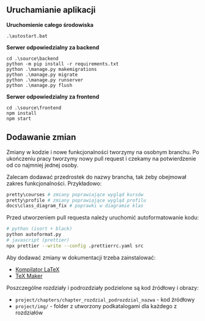 ## Uruchamianie aplikacji

**Uruchomienie całego środowiska**
```
.\autostart.bat
```

**Serwer odpowiedzialny za backend**
```
cd .\source\backend
python -m pip install -r requirements.txt
python .\manage.py makemigrations
python .\manage.py migrate
python .\manage.py runserver
python .\manage.py flush
```
**Serwer odpowiedzialny za frontend**
```
cd .\source\frontend
npm install
npm start
```

## Dodawanie zmian

Zmiany w kodzie i nowe funkcjonalności tworzymy na osobnym branchu. 
Po ukończeniu pracy tworzymy nowy pull request i czekamy na potwierdzenie 
od co najmniej jednej osoby. 

Zalecam dodawać przedrostek do nazwy brancha, tak żeby obejmował zakres funkcjonalności. Przykładowo:
```bash
pretty\courses # zmiany poprawiające wygląd kursów
pretty\profile # zmiany poprawiające wygląd profilu
docs\class_diagram_fix # poprawki w diagramie klas
```

Przed utworzeniem pull requesta należy uruchomić autoformatowanie kodu: 
```bash
# python (isort + black)
python autoformat.py
# javascript (prettier)
npx prettier --write --config .prettierrc.yaml src
```

Aby dodawać zmiany w dokumentacji trzeba zainstalować:
- [Kompilator LaTeX](https://anorien.csc.warwick.ac.uk/mirrors/CTAN/systems/win32/miktex/setup/windows-x64/basic-miktex-21.6-x64.exe)
- [TeX Maker](https://www.xm1math.net/texmaker/assets/files/Texmaker_5.0.4_Win_x64.msi)

Poszczególne rozdziały i podrozdziały podzielone są kod źródłowy i obrazy:
- `project/chapters/chapter_rozdzial_podrozdzial_nazwa` - kod źródłowy
- `project/img/` - folder z utworzony podkatalogami dla każdego z rozdziałów
